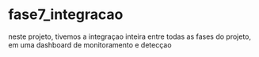 # fase7_integracao
neste projeto, tivemos a integraçao inteira entre todas as fases do projeto, em uma dashboard de monitoramento e detecçao
